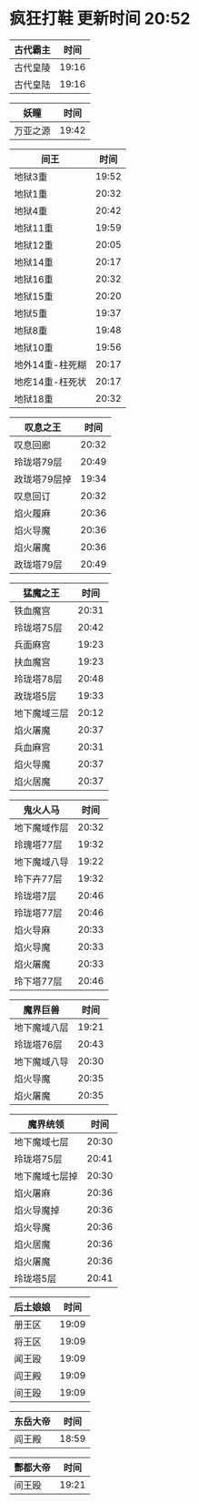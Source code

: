 # 疯狂打鞋 更新时间 20:52

| 古代霸主   | 时间    |
|--------|-------|
| 古代皇陵 | 19:16 |
| 古代皇陆 | 19:16 |

| 妖瞳   | 时间    |
|--------|-------|
| 万亚之源 | 19:42 |

| 间王   | 时间    |
|--------|-------|
| 地狱3重 | 19:52 |
| 地狱1重 | 20:32 |
| 地狱4重 | 20:42 |
| 地狱11重 | 19:59 |
| 地狱12重 | 20:05 |
| 地狱14重 | 20:17 |
| 地狱16重 | 20:32 |
| 地狱15重 | 20:20 |
| 地狱5重 | 19:37 |
| 地狱8重 | 19:48 |
| 地狱10重 | 19:56 |
| 地外14重-柱死糊 | 20:17 |
| 地疙14重-枉死状 | 20:17 |
| 地狱18重 | 20:32 |

| 叹息之王   | 时间    |
|--------|-------|
| 叹息回廊 | 20:32 |
| 玲珑塔79层 | 20:49 |
| 政珑塔79层掉 | 19:34 |
| 叹息回订 | 20:32 |
| 焰火履麻 | 20:36 |
| 焰火导魔 | 20:36 |
| 焰火屠魔 | 20:36 |
| 政珑塔79层 | 20:49 |

| 猛魔之王   | 时间    |
|--------|-------|
| 铁血魔宫 | 20:31 |
| 玲珑塔75层 | 20:42 |
| 兵面麻宫 | 19:23 |
| 扶血魔宫 | 19:23 |
| 玲珑塔78层 | 20:48 |
| 政珑塔5层 | 19:33 |
| 地下魔域三层 | 20:12 |
| 焰火屠魔 | 20:37 |
| 兵血麻宫 | 20:31 |
| 焰火导魔 | 20:37 |
| 焰火居魔 | 20:37 |

| 鬼火人马   | 时间    |
|--------|-------|
| 地下魔域作层 | 20:32 |
| 玲瑰塔77层 | 19:32 |
| 地下魔域八导 | 19:22 |
| 玲下卉77层 | 19:32 |
| 玲珑塔7层 | 20:46 |
| 玲珑塔77层 | 20:46 |
| 焰火导麻 | 20:33 |
| 焰火导魔 | 20:33 |
| 焰火屠魔 | 20:33 |
| 玲下塔77层 | 20:46 |

| 魔界巨兽   | 时间    |
|--------|-------|
| 地下魔域八层 | 19:21 |
| 玲珑塔76层 | 20:43 |
| 地下魔域八导 | 20:30 |
| 焰火导魔 | 20:35 |
| 焰火屠魔 | 20:35 |

| 魔界统领   | 时间    |
|--------|-------|
| 地下魔域七层 | 20:30 |
| 玲珑塔75层 | 20:41 |
| 地下魔域七层掉 | 20:30 |
| 焰火屠麻 | 20:36 |
| 焰火导魔掉 | 20:36 |
| 焰火导魔 | 20:36 |
| 焰火居魔 | 20:36 |
| 焰火屠魔 | 20:36 |
| 玲珑塔5层 | 20:41 |

| 后土娘娘   | 时间    |
|--------|-------|
| 册王区 | 19:09 |
| 将王区 | 19:09 |
| 闻王殴 | 19:09 |
| 阎王殿 | 19:09 |
| 间王殴 | 19:09 |

| 东岳大帝   | 时间    |
|--------|-------|
| 阎王殿 | 18:59 |

| 酆都大帝   | 时间    |
|--------|-------|
| 间王殴 | 19:21 |